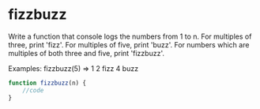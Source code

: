 # fizzbuzz

Write a function that console logs the numbers from 1 to n.
For multiples of three, print 'fizz'.
For multiples of five, print 'buzz'.
For numbers which are multiples of both three and five, print 'fizzbuzz'.

Examples:
fizzbuzz(5) => 1 2 fizz 4 buzz

```js
function fizzbuzz(n) {
	//code
}
```
